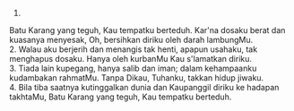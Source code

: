 1.
Batu Karang yang teguh, Kau tempatku berteduh.
Kar'na dosaku berat dan kuasanya menyesak,
Oh, bersihkan diriku oleh darah lambungMu.
<br>
2.
Walau aku berjerih dan menangis tak henti,
apapun usahaku, tak menghapus dosaku.
Hanya oleh kurbanMu Kau s'lamatkan diriku.
<br>
3.
Tiada lain kupegang, hanya salib dan iman;
dalam kehampaanku kudambakan rahmatMu.
Tanpa Dikau, Tuhanku, takkan hidup jiwaku.
<br>
4.
Bila tiba saatnya kutinggalkan dunia
dan Kaupanggil diriku ke hadapan takhtaMu,
Batu Karang yang teguh, Kau tempatku berteduh.